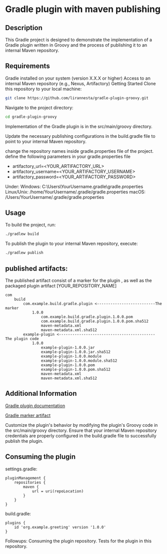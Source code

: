 # Gradle plugin with maven publishing
## Description
This Gradle project is designed to demonstrate the implementation of a Gradle plugin written in Groovy and the process of publishing it to an internal Maven repository.

## Requirements
Gradle installed on your system (version X.X.X or higher)
Access to an internal Maven repository (e.g., Nexus, Artifactory)
Getting Started
Clone this repository to your local machine:

```sh
git clone https://github.com/lirannesta/gradle-plugin-groovy.git
```
Navigate to the project directory:

```sh
cd gradle-plugin-groovy
```
Implementation of the Gradle plugin is in the src/main/groovy directory.

Update the necessary publishing configurations in the build.gradle file to point to your internal Maven repository.

change the repository names inside gradle.properties file of the project.
define the following parameters in your gradle.properties file
- artifactory_url=<YOUR_ARTIFACTORY_URL>
- artifactory_username=<YOUR_ARTIFACTORY_USERNAME>
- artifactory_password=<YOUR_ARTIFACTORY_PASSWORD>

Under:
Windows: C:\Users\YourUsername\.gradle\gradle.properties
Linux/Unix: /home/YourUsername/.gradle/gradle.properties
macOS: /Users/YourUsername/.gradle/gradle.properties


## Usage
To build the project, run:
```sh
./gradlew build
```
To publish the plugin to your internal Maven repository, execute:

```sh
./gradlew publish
```

## published artifacts:
The published artifact consist of a marker for the plugin , as well as the packaged plugin artifact
[YOUR_REPOSITORY_NAME]

    com
        build
            com.example.build.gradle.plugin <--------------------------The marker
                1.0.0
                    com.example.build.gradle.plugin.1.0.0.pom
                    com.example.build.gradle.plugin.1.0.0.pom.sha512
                    maven-metadata.xml
                    maven-metadata.xml.sha512
            example-plugin <------------------------------------------- The plugin code
                1.0.0
                    example-plugin-1.0.0.jar
                    example-plugin-1.0.0.jar.sha512
                    example-plugin-1.0.0.module
                    example-plugin-1.0.0.module.sha512
                    example-plugin-1.0.0.pom
                    example-plugin-1.0.0.pom.sha512
                    maven-metadata.xml
                    maven-metadata.xml.sha512


## Additional Information
[Gradle plugin documentation](https://docs.gradle.org/current/userguide/custom_plugins.html#sec:custom_plugins_standalone_project)

[Gradle marker artifact](https://docs.gradle.org/current/userguide/plugins.html#sec:plugin_markers)


Customize the plugin's behavior by modifying the plugin's Groovy code in the src/main/groovy directory.
Ensure that your internal Maven repository credentials are properly configured in the build.gradle file to successfully publish the plugin.

## Consuming the plugin

settings.gradle:

    pluginManagement {
        repositories {
            maven {
                url = uri(repoLocation)
            }
        }
    }

build.gradle:

    plugins {
        id 'org.example.greeting' version '1.0.0'
    }

Followups:
Consuming the plugin repository.
Tests for the plugin in this repository.
